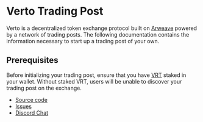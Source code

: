 # Verto Trading Post

Verto is a decentralized token exchange protocol built on [Arweave](https://arweave.org) powered by a network of trading posts. The following documentation contains the information necessary to start up a trading post of your own.

## Prerequisites

Before initializing your trading post, ensure that you have [VRT](https://community.xyz/#usjm4PCxUd5mtaon7zc97-dt-3qf67yPyqgzLnLqk5A/tokens) staked in your wallet. Without staked VRT, users will be unable to discover your trading post on the exchange.

- [Source code](https://github.com/useverto/trading-post)
- [Issues](https://github.com/useverto/trading-post/issues)
- [Discord Chat](https://verto.exchange/chat)
